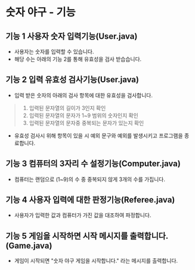 # 숫자 야구 - 기능

## 기능 1 사용자 숫자 입력기능(User.java)
- 사용자는 숫자를 입력할 수 있습니다.
- 해당 수는 아래의 기능 2를 통해 유효성을 검사 받습습니다.

## 기능 2 입력 유효성 검사기능(User.java)
- 입력 받은 숫자의 아래의 검사 항목에 대한 유효성을 검사합니다.
> 1. 입력된 문자열의 길이가 3인지 확인
> 2. 입력된 문자열의 문자가 1~9 범위의 숫자인지 확인
> 3. 입력된 문자열의 문자중 중복되는 문자가 있는지 확인
- 유효성 검사시 위해 항목이 있을 시 예외 문구와 예외를 발생시키고 프로그램을 종료합니다.

## 기능 3 컴퓨터의 3자리 수 설정기능(Computer.java)
- 컴퓨터는 랜덤으로 (1~9)의 수 중 중복되지 않게 3개의 수를 가집니다.

## 기능 4 사용자 입력에 대한 판정기능(Referee.java)
- 사용자가 입력한 값과 컴퓨터가 가진 값을 대조하여 파정합니다.

## 기능 5 게임을 시작하면 시작 메시지를 출력합니다.(Game.java)
- 게임이 시작되면 "숫자 야구 게임을 시작합니다." 라는 메시지를 출력합니다.